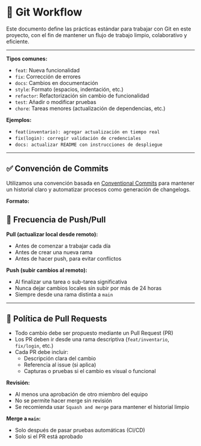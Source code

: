 # 🧠 Git Workflow

Este documento define las prácticas estándar para trabajar con Git en este proyecto, con el fin de mantener un flujo de trabajo limpio, colaborativo y eficiente.

---

**Tipos comunes:**
- `feat`: Nueva funcionalidad
- `fix`: Corrección de errores
- `docs`: Cambios en documentación
- `style`: Formato (espacios, indentación, etc.)
- `refactor`: Refactorización sin cambio de funcionalidad
- `test`: Añadir o modificar pruebas
- `chore`: Tareas menores (actualización de dependencias, etc.)

**Ejemplos:**
- `feat(inventario): agregar actualización en tiempo real`
- `fix(login): corregir validación de credenciales`
- `docs: actualizar README con instrucciones de despliegue`

---

## ✅ Convención de Commits

Utilizamos una convención basada en [Conventional Commits](https://www.conventionalcommits.org/) para mantener un historial claro y automatizar procesos como generación de changelogs.

**Formato:**


## 🔁 Frecuencia de Push/Pull

**Pull (actualizar local desde remoto):**
- Antes de comenzar a trabajar cada día
- Antes de crear una nueva rama
- Antes de hacer push, para evitar conflictos

**Push (subir cambios al remoto):**
- Al finalizar una tarea o sub-tarea significativa
- Nunca dejar cambios locales sin subir por más de 24 horas
- Siempre desde una rama distinta a `main`

---

## 🚀 Política de Pull Requests

- Todo cambio debe ser propuesto mediante un Pull Request (PR)
- Los PR deben ir desde una rama descriptiva (`feat/inventario`, `fix/login`, etc.)
- Cada PR debe incluir:
  - Descripción clara del cambio
  - Referencia al issue (si aplica)
  - Capturas o pruebas si el cambio es visual o funcional

**Revisión:**
- Al menos una aprobación de otro miembro del equipo
- No se permite hacer merge sin revisión
- Se recomienda usar `Squash and merge` para mantener el historial limpio

**Merge a `main`:**
- Solo después de pasar pruebas automáticas (CI/CD)
- Solo si el PR está aprobado